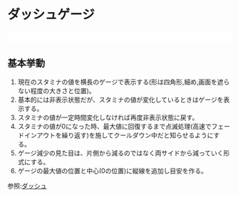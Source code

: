 # ダッシュゲージ

![ダッシュゲージ画像](/Specifications/images/Player/DashGage.png)

## 基本挙動

1. 現在のスタミナの値を横長のゲージで表示する(形は四角形,細め,画面を遮らない程度の大きさと位置)。
2. 基本的には非表示状態だが、スタミナの値が変化しているときはゲージを表示する。
3. スタミナの値が一定時間変化しなければ再度非表示状態に戻す。
4. スタミナの値が0になった時、最大値に回復するまで点滅処理(高速でフェードインアウトを繰り返す)を施してクールダウン中だと知らせるようにする。
5. ゲージ減少の見た目は、片側から減るのではなく両サイドから減っていく形式にする。
6. ゲージの最大値の位置と中心(0の位置)に縦線を追加し目安を作る。

参照:[ダッシュ](/Specifications/Player/Dash.md)